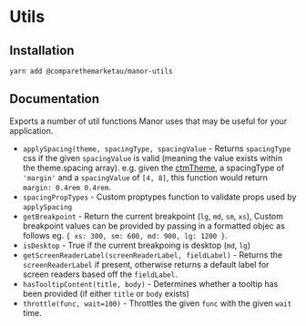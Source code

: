 # Utils

## Installation

`yarn add @comparethemarketau/manor-utils`


## Documentation

Exports a number of util functions Manor uses that may be useful for your application.

* `applySpacing(theme, spacingType, spacingValue` - Returns `spacingType` css if the given `spacingValue`
is valid (meaning the value exists within the theme.spacing array). e.g. given the [ctmTheme](../Themes/ctm.theme.js),
a spacingType of `'margin'` and a `spacingValue` of `[4, 8]`, this function would return `margin: 0.4rem 0.4rem`.
* `spacingPropTypes` - Custom proptypes function to validate props used by `applySpacing`
* `getBreakpoint` - Return the current breakpoint (`lg`, `md`, `sm`, `xs`), Custom breakpoint values can be provided by passing in a formatted objec as follows eg. `{ xs: 300, sm: 600, md: 900, lg: 1200 }`.
* `isDesktop` - True if the current breakpoing is desktop (`md`, `lg`)
* `getScreenReaderLabel(screenReaderLabel, fieldLabel)` - Returns the `screenReaderLabel` if present, otherwise
returns a default label for screen readers based off the `fieldLabel`.  
* `hasTooltipContent(title, body)` - Determines whether a tooltip has been provided (if either `title` or `body` exists)
* `throttle(func, wait=100)` - Throttles the given `func` with the given `wait` time.
